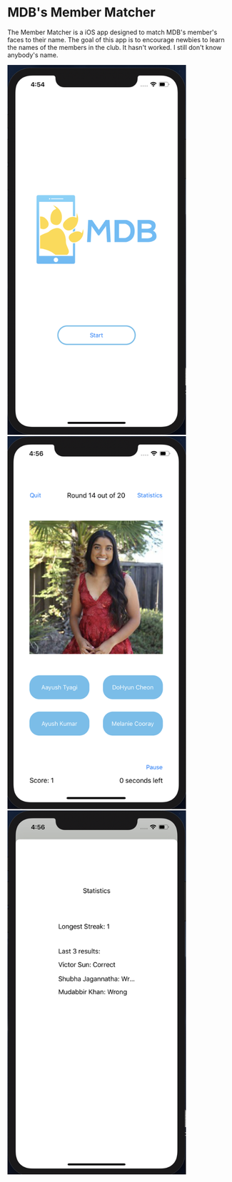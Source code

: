 # MDB's Member Matcher  

The Member Matcher is a iOS app designed to match MDB's member's faces to their name. 
The goal of this app is to encourage newbies to learn the names of the members in the club. 
It hasn't worked. I still don't know anybody's name. 

<p float="left">
  <img src="https://github.com/Olivia-li/MemberMatcher_MDB/blob/master/README%20images/start%20page.png" width="400"/>
  <img src="https://github.com/Olivia-li/MemberMatcher_MDB/blob/master/README%20images/main%20page.png" width="400"/>
  <img src="https://github.com/Olivia-li/MemberMatcher_MDB/blob/master/README%20images/statistics.png" width="400"/>
</p>
